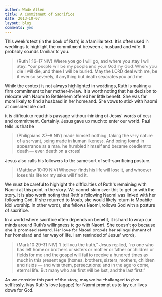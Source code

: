```yaml
---
author: Wade Allen
title: A Commitment of Sacrifice
date: 2013-10-07
layout: blog
comments: yes
---
```


This week's text (in the book of Ruth) is a familiar text. It is often used in weddings to highlight the commitment between a husband and wife. It probably sounds familiar to you.

>(Ruth 1:16–17 NIV) Where you go I will go, and where you stay I will stay. Your people will be my people and your God my God. Where you die I will die, and there I will be buried. May the LORD deal with me, be it ever so severely, if anything but death separates you and me.

While the context is not always highlighted in weddings, Ruth is making a firm commitment to her mother-in-law. It is worth noting that her decision to relocate with Naomi to Bethlehem offered her little benefit. She was far more likely to find a husband in her homeland. She vows to stick with Naomi at considerable cost. 

It is difficult to read this passage without thinking of Jesus' words of cost and commitment. Certainly, Jesus gave up much to enter our world. Paul tells us that he

>(Philippians 2:7–8 NIV) made himself nothing, taking the very nature of a servant, being made in human likeness. And being found in appearance as a man, he humbled himself and became obedient to death — even death on a cross! 

Jesus also calls his followers to the same sort of self-sacrificing posture. 

>(Matthew 10:39 NIV) Whoever finds his life will lose it, and whoever loses his life for my sake will find it.

We must be careful to highlight the difficulties of Ruth's remaining with Naomi at this point in the story. We cannot skim over this to get on with the story. It is also worth noting that Ruth's following Naomi was linked with her following God. If she returned to Moab, she would likely return to Moabite idol worship. In other words, she follows Naomi, follows God with a posture of sacrifice.

In a world where sacrifice often depends on benefit, it is hard to wrap our minds around Ruth's willingness to go with Naomi. She doesn't go because she is promised reward. Her love for Naomi propels her relinquishment of her homeland and her way of life. I am reminded of Jesus' words,

>(Mark 10:29–31 NIV) “I tell you the truth,” Jesus replied, “no one who has left home or brothers or sisters or mother or father or children or fields for me and the gospel will fail to receive a hundred times as much in this present age (homes, brothers, sisters, mothers, children and fields — and with them, persecutions) and in the age to come, eternal life. But many who are first will be last, and the last first.” 

As we consider this part of the story, may we be challenged to give selflessly. May Ruth's love (agape) for Naomi prompt us to lay our lives down for God. 
